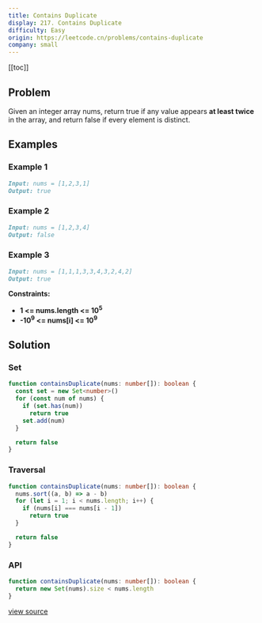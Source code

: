 ```yaml
---
title: Contains Duplicate
display: 217. Contains Duplicate
difficulty: Easy
origin: https://leetcode.cn/problems/contains-duplicate
company: small
---
```


[[toc]]

## Problem

Given an integer array nums, return true if any value appears **at least twice** in the array, and return false if every element is distinct.

## Examples

### Example 1

```md
Input: nums = [1,2,3,1]
Output: true
```

### Example 2

```md
Input: nums = [1,2,3,4]
Output: false
```

### Example 3

```md
Input: nums = [1,1,1,3,3,4,3,2,4,2]
Output: true
```

**Constraints:**

- **1 <= nums.length <= 10<sup>5</sup>**
- **-10<sup>9</sup> <= nums[i] <= 10<sup>9</sup>**

## Solution

### Set

```ts
function containsDuplicate(nums: number[]): boolean {
  const set = new Set<number>()
  for (const num of nums) {
    if (set.has(num))
      return true
    set.add(num)
  }

  return false
}
```

### Traversal

```ts
function containsDuplicate(nums: number[]): boolean {
  nums.sort((a, b) => a - b)
  for (let i = 1; i < nums.length; i++) {
    if (nums[i] === nums[i - 1])
      return true
  }

  return false
}
```

### API

```ts
function containsDuplicate(nums: number[]): boolean {
  return new Set(nums).size < nums.length
}
```

[view source](https://leetcode.cn/problems/contains-duplicate)
